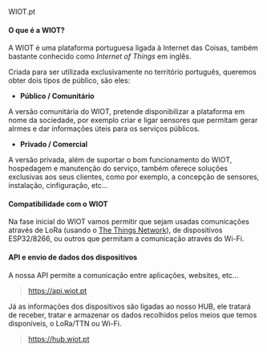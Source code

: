 WIOT.pt

#### O que é a WIOT?

A WIOT é uma plataforma portuguesa ligada à Internet das Coisas, também bastante conhecido como *Internet of Things* em inglês.

Criada para ser utilizada exclusivamente no território português, queremos obter dois tipos de público, são eles: 

* **Público / Comunitário**

A versão comunitária do WIOT, pretende disponibilizar a plataforma em nome da sociedade, por exemplo criar e ligar sensores que permitam gerar alrmes e dar informações úteis para os serviços públicos.

* **Privado / Comercial**

A versão privada, além de suportar o bom funcionamento do WIOT, hospedagem e manutenção do serviço, também oferece soluções exclusivas aos seus clientes, como por exemplo, a concepção de sensores, instalação, cinfiguração, etc...



#### Compatibilidade com o WIOT ####

Na fase inicial do WIOT vamos permitir que sejam usadas comunicações através de LoRa (usando o [The Things Network](https://www.thethingsnetwork.com)), de dispositivos ESP32/8266, ou outros que permitam a comunicação através do Wi-Fi.



#### API e envio de dados dos dispositivos ####

A nossa API permite a comunicação entre aplicações, websites, etc...

> https://api.wiot.pt



Já as informações dos dispositivos são ligadas ao nosso HUB, ele tratará de receber, tratar e armazenar os dados recolhidos pelos meios que temos disponíveis, o LoRa/TTN ou Wi-Fi.

> https://hub.wiot.pt







 
